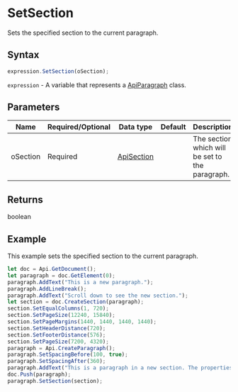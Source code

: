 # SetSection

Sets the specified section to the current paragraph.

## Syntax

```javascript
expression.SetSection(oSection);
```

`expression` - A variable that represents a [ApiParagraph](../ApiParagraph.md) class.

## Parameters

| **Name** | **Required/Optional** | **Data type** | **Default** | **Description** |
| ------------- | ------------- | ------------- | ------------- | ------------- |
| oSection | Required | [ApiSection](../../ApiSection/ApiSection.md) |  | The section which will be set to the paragraph. |

## Returns

boolean

## Example

This example sets the specified section to the current paragraph.

```javascript editor-
let doc = Api.GetDocument();
let paragraph = doc.GetElement(0);
paragraph.AddText("This is a new paragraph.");
paragraph.AddLineBreak();
paragraph.AddText("Scroll down to see the new section.");
let section = doc.CreateSection(paragraph);
section.SetEqualColumns(1, 720);
section.SetPageSize(12240, 15840);
section.SetPageMargins(1440, 1440, 1440, 1440);
section.SetHeaderDistance(720);
section.SetFooterDistance(576);
section.SetPageSize(7200, 4320);
paragraph = Api.CreateParagraph();
paragraph.SetSpacingBefore(100, true);
paragraph.SetSpacingAfter(360);
paragraph.AddText("This is a paragraph in a new section. The properties from the first section was applied to this one.");
doc.Push(paragraph);
paragraph.SetSection(section);
```
